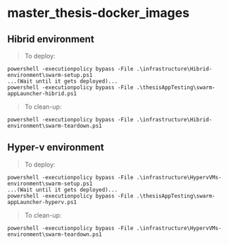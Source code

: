 # master_thesis-docker_images

Hibrid environment
------------------
>To deploy:

    powershell -executionpolicy bypass -File .\infrastructure\Hibrid-environment\swarm-setup.ps1
    ...(Wait until it gets deployed)...
    powershell -executionpolicy bypass -File .\thesisAppTesting\swarm-appLauncher-hibrid.ps1

>To clean-up:

    powershell -executionpolicy bypass -File .\infrastructure\Hibrid-environment\swarm-teardown.ps1
    
   
Hyper-v environment
-------------------
>To deploy:
          
    powershell -executionpolicy bypass -File .\infrastructure\HypervVMs-environment\swarm-setup.ps1
    ...(Wait until it gets deployed)...
    powershell -executionpolicy bypass -File .\thesisAppTesting\swarm-appLauncher-hyperv.ps1

>To clean-up:

    powershell -executionpolicy bypass -File .\infrastructure\HypervVMs-environment\swarm-teardown.ps1
    
